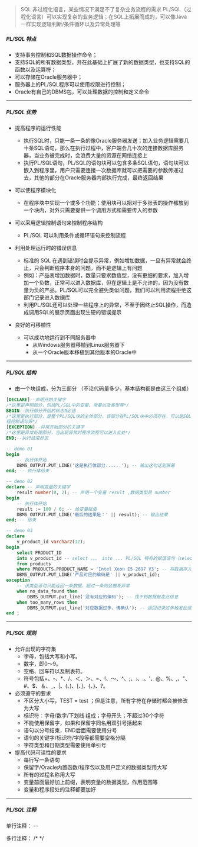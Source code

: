 > SQL 非过程化语言，某些情况下满足不了复杂业务流程的需求
> PL/SQL（过程化语言）可以实现复杂的业务逻辑；在SQL上拓展而成的，可以像Java一样实现逻辑判断/条件循环以及异常处理等

##### PL/SQL 特点

- 支持事务控制和SQL数据操作命令；
- 支持SQL的所有数据类型，并在此基础上扩展了新的数据类型，也支持SQL的函数以及运算符；
- 可以存储在Oracle服务器中；
- 服务器上的PL/SQL程序可以使用权限进行控制；
- Oracle有自己的DBMS包，可以处理数据的控制和定义命令

---

##### PL/SQL 优势

- 提高程序的运行性能
  - 执行SQL时，只能一条一条的像Oracle服务器发送；加入业务逻辑需要几十条SQL语句，那么在执行过程中，客户端会几十次的连接数据库服务器，当业务被完成时，会浪费大量的资源在网络连接上
  - 执行PL/SQL语句，PL/SQL的语句块可以包含多条SQL语句，语句块可以嵌入到程序里，用户只需要连接一次数据库就可以把需要的参数传递过去，其他的部分在Oracle服务器内部执行完成，最终返回结果

- 可以使程序模块化
  - 在程序块中实现一个或多个功能；使用块可以把对于多张表的操作都放到一个块内，对外只需要提供一个调用方式和需要传入的参数
- 可以采用逻辑控制语句来控制程序结构
  - PL/SQL 可以利用条件或循环语句来控制流程
- 利用处理运行时的错误信息
  - 标准的 SQL 在遇到错误时会提示异常，例如增加数据，一旦有异常就会终止，只会判断程序本身的问题，而不是逻辑上有问题
  - 例如：产品表增加数据时，数量只要求数值型，没有更细的要求，加入增加一个负数，正常可以进入数据库，但在逻辑上是不允许的，因为没有数量为负的产品。PL/SQL可以完全避免类似问题，我们可以利用流程拒绝这部门记录进入数据库
  - 利用PL/SQL还可以处理一些程序上的异常，不至于因终止SQL操作，而造成调用SQL的展示页面出现生硬的错误提示
- 良好的可移植性
  - 可以成功地运行到不同服务器中
    - 从Windows服务器移植到Linux服务器下
    - 从一个Oracle版本移植到其他版本的Oracle中

---

##### PL/SQL 结构

- 由一个块组成，分为三部分 （不论代码量多少，基本结构都是由这三个组成）

```sql
[DECLARE]--声明开始关键字
/*这里是声明部分，包括PL/SQL中的变量、常量以及类型等*/
BEGIN--执行部分开始的标志❗❗必选
/*这里是执行部分，是整个PL/SQL块的主体部分，该部分在PL/SQL块中必须存在，可以是SQL语句或者程序流
程控制语句等*/
[EXCEPTION]--异常开始部分的关键字
/*这里是异常处理部分，当出现异常时程序流程可以进入此处*/
END;--执行结束标志
```

```sql
-- demo 01
begin
    -- 执行体开始
    DBMS_OUTPUT.PUT_LINE('这是执行体部分......'); -- 输出这句话到屏幕
end; -- 执行体结束

-- demo 02
declare -- 声明变量的关键字
    result number(8, 2); -- 声明一个变量 result ,数据类型是 number
begin
    -- 执行体开始
    result := 100 / 6; -- 给变量赋值
    DBMS_OUTPUT.PUT_LINE('最后的结果是：' || result); -- 输出结果
end; -- 结束

-- demo 03
declare
    v_product_id varchar2(12);
begin
    select PRODUCT_ID
    into v_product_id -- select 。。。 into ... PL/SQL 特有的赋值语句（select 后的列名顺序要和 into 后的列名顺序一一对应）
    from products
    where PRODUCTS.PRODUCT_NAME = 'Intel Xeon E5-2697 V3'; -- 将数据存入到 v_product中
    DBMS_OUTPUT.PUT_LINE('产品对应的编码是' || v_product_id);
exception
    -- 该类型语句只能返回一条数据，超过一条则会触发异常
    when no_data_found then
        DBMS_OUTPUT.put_line('没有对应的编码'); -- 找不到数据触发此信息
    when too_many_rows then
        DBMS_OUTPUT.put_line('对应数据过多，请确认'); -- 返回记录过多触发此信息
end ;
```

---

##### PL/SQL 规则



- 允许出现的字符集
  - 字母，包括大写和小写。
  - 数字，即0～9。
  - 空格、回车符以及制表符。
  - 符号包括+、-、*、/、＜、＞、=、!、～、^、;、:、.、'、@、%、,、"、#、$、＆、_、|、(、)、[、]、{、}、?。
- 必须遵守的要求
  - 不区分大小写，TEST = test ；但是注意，所有字符在存储时都会被修改为大写
  - 标识符：字母/数字/下划线 组成；字母开头；不超过30个字符
  - 不能使用保留字，如果和保留字同名用双引号括起来
  - 语句以分号结束，END后面需要使用分号
  - 语句的关键字/标识符/字段等都需要空格分隔
  - 字符类型和日期类型需要使用单引号
- 提高代码可读性的要求
  - 每行写一条语句
  - 保留字/Oracle内置函数/程序包以及用户定义的数据类型用大写
  - 所有的过程名称用大写
  - 变量前面最好加上前缀，表明变量的数据类型，作用范围等
  - 变量和程序段处的注释都要加好

---

##### PL/SQL 注释

单行注释：  --

多行注释： /*  */
